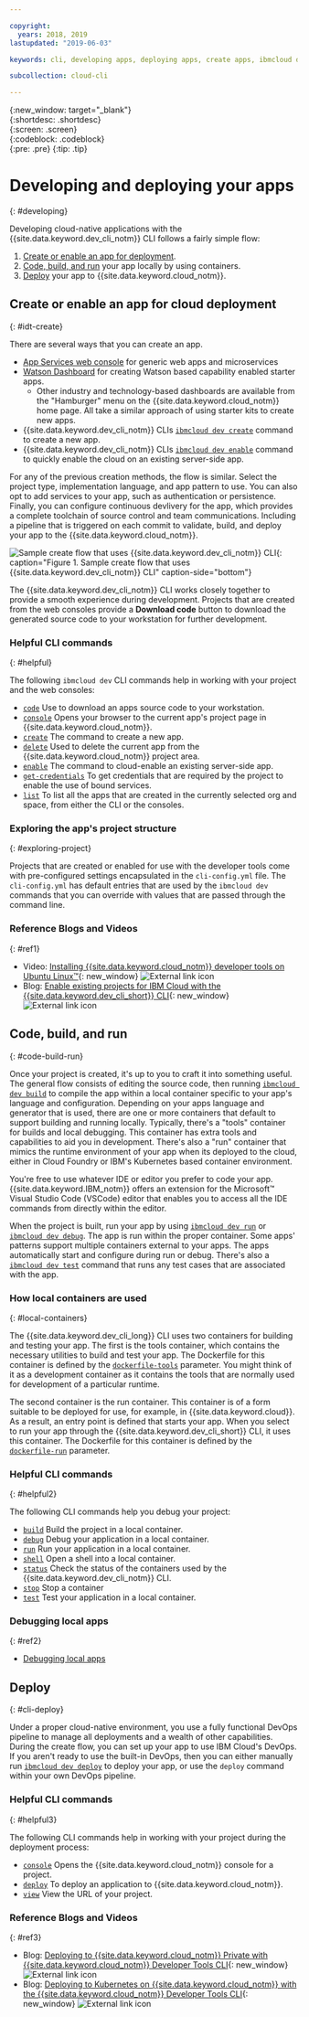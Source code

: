 ```yaml
---

copyright:
  years: 2018, 2019
lastupdated: "2019-06-03"

keywords: cli, developing apps, deploying apps, create apps, ibmcloud dev enable, ibmcloud dev create, local containers, ibmcloud dev run, ibmcloud dev, cli blog, cli video, cli reference

subcollection: cloud-cli

---
```


{:new_window: target="_blank"}  
{:shortdesc: .shortdesc}  
{:screen: .screen}  
{:codeblock: .codeblock}  
{:pre: .pre}
{:tip: .tip}

# Developing and deploying your apps
{: #developing}

Developing cloud-native applications with the {{site.data.keyword.dev_cli_notm}} CLI follows a fairly simple flow:

1. [Create or enable an app for deployment](#idt-create).
2. [Code, build, and run](#code-build-run) your app locally by using containers.
3. [Deploy](#cli-deploy) your app to {{site.data.keyword.cloud_notm}}.

## Create or enable an app for cloud deployment
{: #idt-create}

There are several ways that you can create an app.
- [App Services web console](https://cloud.ibm.com/developer/appservice/dashboard) for generic web apps and microservices
- [Watson Dashboard](https://cloud.ibm.com/developer/watson/dashboard) for creating Watson based capability enabled starter apps.
    - Other industry and technology-based dashboards are available from the "Hamburger" menu on the {{site.data.keyword.cloud_notm}} home page. All take a similar approach of using starter kits to create new apps.
- {{site.data.keyword.dev_cli_notm}} CLIs [`ibmcloud dev create`](/docs/cli/idt?topic=cloud-cli-idt-cli#create) command to create a new app.
- {{site.data.keyword.dev_cli_notm}} CLIs [`ibmcloud dev enable`](/docs/cli/idt?topic=cloud-cli-idt-cli#enable) command to quickly enable the cloud on an existing server-side app.

For any of the previous creation methods, the flow is similar. Select the project type, implementation language, and app pattern to use. You can also opt to add services to your app, such as authentication or persistence. Finally, you can configure continuous devlivery for the app, which provides a complete toolchain of source control and team communications. Including a pipeline that is triggered on each commit to validate, build, and deploy your app to the {{site.data.keyword.cloud_notm}}.

![Sample create flow that uses {{site.data.keyword.dev_cli_notm}} CLI](create_flow.png "Sample create flow that uses {{site.data.keyword.dev_cli_notm}} CLI"){: caption="Figure 1. Sample create flow that uses {{site.data.keyword.dev_cli_notm}} CLI" caption-side="bottom"}

The {{site.data.keyword.dev_cli_notm}} CLI works closely together to provide a smooth experience during development. Projects that are created from the web consoles provide a **Download code** button to download the generated source code to your workstation for further development.

### Helpful CLI commands
{: #helpful}

The following `ibmcloud dev` CLI commands help in working with your project and the web consoles:
- [`code`](/docs/cli/idt?topic=cloud-cli-idt-cli#code) Use to download an apps source code to your workstation.
- [`console`](/docs/cli/idt?topic=cloud-cli-idt-cli#console) Opens your browser to the current app's project page in {{site.data.keyword.cloud_notm}}.
- [`create`](/docs/cli/idt?topic=cloud-cli-idt-cli#create) The command to create a new app.
- [`delete`](/docs/cli/idt?topic=cloud-cli-idt-cli#delete) Used to delete the current app from the {{site.data.keyword.cloud_notm}} project area.
- [`enable`](/docs/cli/idt?topic=cloud-cli-idt-cli#enable) The command to cloud-enable an existing server-side app.
- [`get-credentials`](/docs/cli/idt?topic=cloud-cli-idt-cli#get-credentials) To get credentials that are required by the project to enable the use of bound services.
- [`list`](/docs/cli/idt/?topic=cloud-cli-idt-cli#list) To list all the apps that are created in the currently selected org and space, from either the CLI or the consoles.

### Exploring the app's project structure
{: #exploring-project}

Projects that are created or enabled for use with the developer tools come with pre-configured settings encapsulated in the `cli-config.yml` file. The `cli-config.yml` has default entries that are used by the `ibmcloud dev` commands that you can override with values that are passed through the command line.

### Reference Blogs and Videos
{: #ref1}

- Video: [Installing {{site.data.keyword.cloud_notm}} developer tools on Ubuntu Linux&trade;](https://www.youtube.com/watch?v=sr7KjHAKpEs){: new_window} ![External link icon](../../icons/launch-glyph.svg "External link icon")
- Blog: [Enable existing projects for IBM Cloud with the {{site.data.keyword.dev_cli_short}} CLI](https://www.ibm.com/blogs/bluemix/2017/09/enable-existing-projects-ibm-cloud-ibm-cloud-developer-tools-cli/){: new_window} ![External link icon](../../icons/launch-glyph.svg "External link icon")

## Code, build, and run
{: #code-build-run}

Once your project is created, it's up to you to craft it into something useful. The general flow consists of editing the source code, then running [`ibmcloud dev build`](/docs/cli/idt?topic=cloud-cli-idt-cli#build) to compile the app within a local container specific to your app's language and configuration. Depending on your apps language and generator that is used, there are one or more containers that default to support building and running locally. Typically, there's a "tools" container for builds and local debugging. This container has extra tools and capabilities to aid you in development. There's also a "run" container that mimics the runtime environment of your app when its deployed to the cloud, either in Cloud Foundry or IBM's Kubernetes based container environment.

You're free to use whatever IDE or editor you prefer to code your app. {{site.data.keyword.IBM_notm}} offers an extension for the Microsoft&trade; Visual Studio Code (VSCode) editor that enables you to access all the IDE commands from directly within the editor.

When the project is built, run your app by using [`ibmcloud dev run`](/docs/cli/idt?topic=cloud-cli-idt-cli#run) or [`ibmcloud dev debug`](/docs/cli/idt?topic=cloud-cli-idt-cli#debug). The app is run within the proper container. Some apps' patterns support multiple containers external to your apps. The apps automatically start and configure during run or debug. There's also a [`ibmcloud dev test`](/docs/cli/idt?topic=cloud-cli-idt-cli#test) command that runs any test cases that are associated with the app.

### How local containers are used
{: #local-containers}

The {{site.data.keyword.dev_cli_long}} CLI uses two containers for building and testing your app. The first is the tools container, which contains the necessary utilities to build and test your app. The Dockerfile for this container is defined by the [`dockerfile-tools`](/docs/cli/idt?topic=cloud-cli-idt-cli#command-parameters) parameter. You might think of it as a development container as it contains the tools that are normally used for development of a particular runtime.

The second container is the run container. This container is of a form suitable to be deployed for use, for example, in {{site.data.keyword.cloud}}. As a result, an entry point is defined that starts your app. When you select to run your app through the {{site.data.keyword.dev_cli_short}} CLI, it uses this container. The Dockerfile for this container is defined by the [`dockerfile-run`](/docs/cli/idt?topic=cloud-cli-idt-cli#run-parameters) parameter.

### Helpful CLI commands
{: #helpful2}

The following CLI commands help you debug your project:
- [`build`](/docs/cli/idt?topic=cloud-cli-idt-cli#build) Build the project in a local container.
- [`debug`](/docs/cli/idt?topic=cloud-cli-idt-cli#debug) Debug your application in a local container.
- [`run`](/docs/cli/idt?topic=cloud-cli-idt-cli#run) Run your application in a local container.
- [`shell`](/docs/cli/idt?topic=cloud-cli-idt-cli#shell) Open a shell into a local container.
- [`status`](/docs/cli/idt?topic=cloud-cli-idt-cli#status) Check the status of the containers used by the {{site.data.keyword.dev_cli_notm}} CLI.
- [`stop`](/docs/cli/idt?topic=cloud-cli-idt-cli#stop) Stop a container
- [`test`](/docs/cli/idt?topic=cloud-cli-idt-cli#test) Test your application in a local container.

### Debugging local apps
{: #ref2}

- [Debugging local apps](/docs/cli/idt?topic=cloud-cli-local-debug#local-debug)

## Deploy
{: #cli-deploy}

Under a proper cloud-native environment, you use a fully functional DevOps pipeline to manage all deployments and a wealth of other capabilities. During the create flow, you can set up your app to use IBM Cloud's DevOps. If you aren't ready to use the built-in DevOps, then you can either manually run [`ibmcloud dev deploy`](/docs/cli/idt?topic=cloud-cli-idt-cli#deploy) to deploy your app, or use the `deploy` command within your own DevOps pipeline.

### Helpful CLI commands
{: #helpful3}

The following CLI commands help in working with your project during the deployment process:
- [`console`](/docs/cli/idt?topic=cloud-cli-idt-cli#console) Opens the {{site.data.keyword.cloud_notm}} console for a project.
- [`deploy`](/docs/cli/idt?topic=cloud-cli-idt-cli#deploy) To deploy an application to {{site.data.keyword.cloud_notm}}.
- [`view`](/docs/cli/idt?topic=cloud-cli-idt-cli#view) View the URL of your project.

### Reference Blogs and Videos
{: #ref3}

- Blog: [Deploying to {{site.data.keyword.cloud_notm}} Private with {{site.data.keyword.cloud_notm}} Developer Tools CLI](https://www.ibm.com/blogs/bluemix/2017/09/deploying-ibm-cloud-private-ibm-cloud-developer-tools-cli/){: new_window} ![External link icon](../../icons/launch-glyph.svg "External link icon")
- Blog: [Deploying to Kubernetes on {{site.data.keyword.cloud_notm}} with the {{site.data.keyword.cloud_notm}} Developer Tools CLI](https://www.ibm.com/blogs/bluemix/2017/09/deploying-kubernetes-ibm-cloud-ibm-cloud-developer-tools-cli/){: new_window} ![External link icon](../../icons/launch-glyph.svg "External link icon")
